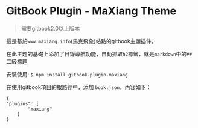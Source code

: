 GitBook Plugin - MaXiang Theme
==============

>	需要gitbook2.0以上版本

這是基於`www.maxiang.info`(馬克飛象)站點的gitbook主題插件，

在此主題的基礎上添加了目錄導航功能，自動抓取`h2`標籤，就是`markdown`中的`##`二級標題

安裝使用: ```$ npm install gitbook-plugin-maxiang```

在使用gitbook項目的根路徑中，添加 `book.json`，內容如下：

```
{
"plugins": [
        "maxiang"
    ]
}
```